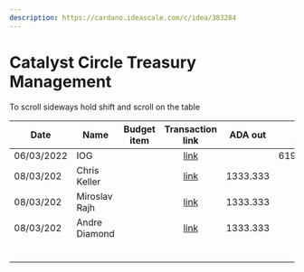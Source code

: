 ```yaml
---
description: https://cardano.ideascale.com/c/idea/383284
---
```


# Catalyst Circle Treasury Management

To scroll sideways hold shift and scroll on the table

<table><thead><tr><th>Date</th><th>Name</th><th data-type="select">Budget item</th><th align="center">Transaction link</th><th align="center">ADA out</th><th align="center">ADA in</th><th align="center">Balance</th></tr></thead><tbody><tr><td>06/03/2022</td><td>IOG</td><td></td><td align="center"><a href="https://github.com/cctreasury/Treasury-system/blob/main/content/en/blog/Fund7/CC-Treasury-Management/Other/1646555749257-IOG.md">link</a></td><td align="center"></td><td align="center">6196.485045</td><td align="center">6196.485045</td></tr><tr><td>08/03/202</td><td>Chris Keller</td><td></td><td align="center"><a href="https://github.com/cctreasury/Treasury-system/blob/main/content/en/blog/Fund7/CC-Treasury-Management/CC-Treasurer-remuneration/1646719991917-Christopher-Keller.md">link</a></td><td align="center">1333.333</td><td align="center"></td><td align="center">4863.152045</td></tr><tr><td>08/03/202</td><td>Miroslav Rajh</td><td></td><td align="center"><a href="https://github.com/cctreasury/Treasury-system/blob/main/content/en/blog/Fund7/CC-Treasury-Management/CC-Treasurer-remuneration/1646726757402-Miroslav-Rajh.md">link</a></td><td align="center">1333.333</td><td align="center"></td><td align="center">3529.819045</td></tr><tr><td>08/03/202</td><td>Andre Diamond</td><td></td><td align="center"><a href="https://github.com/cctreasury/Treasury-system/blob/main/content/en/blog/Fund7/CC-Treasury-Management/CC-Treasurer-remuneration/1646720317546-Andr%C3%A9-Diamond.md">link</a></td><td align="center">1333.333</td><td align="center"></td><td align="center"></td></tr><tr><td></td><td></td><td></td><td align="center"></td><td align="center"></td><td align="center"></td><td align="center"></td></tr><tr><td></td><td></td><td></td><td align="center"></td><td align="center"></td><td align="center"></td><td align="center"></td></tr><tr><td></td><td></td><td></td><td align="center"></td><td align="center"></td><td align="center"></td><td align="center"></td></tr><tr><td></td><td></td><td></td><td align="center"></td><td align="center"></td><td align="center"></td><td align="center"></td></tr><tr><td></td><td></td><td></td><td align="center"></td><td align="center"></td><td align="center"></td><td align="center"></td></tr><tr><td></td><td></td><td></td><td align="center"></td><td align="center"></td><td align="center"></td><td align="center"></td></tr></tbody></table>
